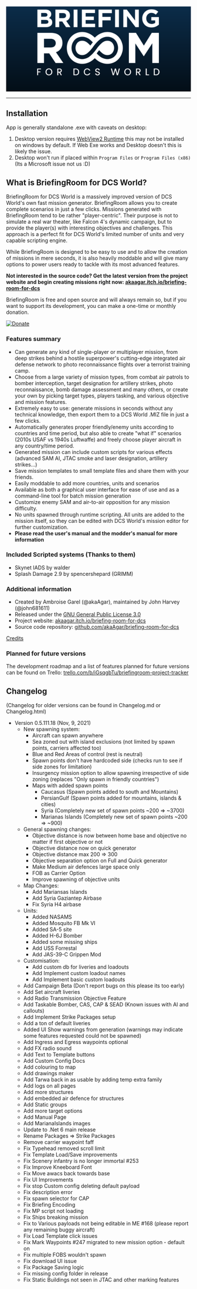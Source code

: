 ![BriefingRoom logo](Media/SplashScreen.png)

----
## Installation
 App is generally standalone .exe with caveats on desktop:
 1. Desktop version requires [WebView2 Runtime](https://go.microsoft.com/fwlink/p/?LinkId=2124703) this may not be installed on windows by default. If Web Exe works and Desktop doesn't this is likely the issue.
 1. Desktop won't run if placed within `Program Files` or `Program Files (x86)` (Its a Microsoft issue not us :D)


## What is BriefingRoom for DCS World?

BriefingRoom for DCS World is a massively improved version of DCS World's own fast mission generator. BriefingRoom allows you to create complete scenarios in just a few clicks. Missions generated with BriefingRoom tend to be rather "player-centric". Their purpose is not to simulate a real war theater, like Falcon 4's dynamic campaign, but to provide the player(s) with interesting objectives and challenges. This approach is a perfect fit for DCS World's limited number of units and very capable scripting engine.

While BriefingRoom is designed to be easy to use and to allow the creation of missions in mere seconds, it is also heavily moddable and will give many options to power users ready to tackle with its most advanced features.

**Not interested in the source code? Get the latest version from the project website and begin creating missions right now: [akaagar.itch.io/briefing-room-for-dcs](https://akaagar.itch.io/briefing-room-for-dcs/)**

BriefingRoom is free and open source and will always remain so, but if you want to support its development, you can make a one-time or monthly donation.

[![Donate](https://www.paypalobjects.com/en_US/i/btn/btn_donate_LG.gif)](https://www.paypal.com/cgi-bin/webscr?cmd=_s-xclick&hosted_button_id=VTLATJ7URMMWY)

### Features summary

* Can generate any kind of single-player or multiplayer mission, from deep strikes behind a hostile superpower's cutting-edge integrated air defense network to photo reconnaissance flights over a terrorist training camp.
* Choose from a large variety of mission types, from combat air patrols to bomber interception, target designation for artillery strikes, photo reconnaissance, bomb damage assessment and many others, or create your own by picking target types, players tasking, and various objective and mission features.
* Extremely easy to use: generate missions in seconds without any technical knowledge, then export them to a DCS World .MIZ file in just a few clicks.
* Automatically generates proper friendly/enemy units according to countries and time period, but also able to create "what if" scenarios (2010s USAF vs 1940s Luftwaffe) and freely choose player aircraft in any country/time period.
* Generated mission can include custom scripts for various effects (advanced SAM AI, JTAC smoke and laser designation, artillery strikes...)
* Save mission templates to small template files and share them with your friends.
* Easily moddable to add more countries, units and scenarios
* Available as both a graphical user interface for ease of use and as a command-line tool for batch mission generation
* Customize enemy SAM and air-to-air opposition for any mission difficulty.
* No units spawned through runtime scripting. All units are added to the mission itself, so they can be edited with DCS World's mission editor for further customization.
* **Please read the user's manual and the modder's manual for more information**

### Included Scripted systems (Thanks to them)

* Skynet IADS by walder
* Splash Damage 2.9 by spencershepard (GRIMM)

### Additional information

* Created by Ambroise Garel (@akaAgar), maintained by John Harvey (@john681611)
* Released under the [GNU General Public License 3.0](https://www.gnu.org/licenses/gpl-3.0.en.html)
* Project website: [akaagar.itch.io/briefing-room-for-dcs](https://akaagar.itch.io/briefing-room-for-dcs/)
* Source code repository: [github.com/akaAgar/briefing-room-for-dcs](https://github.com/akaAgar/briefing-room-for-dcs)

[Credits](Include/Markdown/Manuals/Credits.md)

### Planned for future versions

The development roadmap and a list of features planned for future versions can be found on Trello: [trello.com/b/iGsqgbTu/briefingroom-project-tracker](https://trello.com/b/iGsqgbTu/briefingroom-project-tracker)

## Changelog

(Changelog for older versions can be found in Changelog.md or Changelog.html)

* Version 0.5.111.18 (Nov, 9, 2021)
  * New spawning system:
    * Aircraft can spawn anywhere
    * Sea zoned out with island exclusions (not limited by spawn points, carriers affected too)
    * Blue and Red Areas of control (rest is neutral)
    * Spawn points don't have hardcoded side (checks run to see if side zones for limitation)
    * Insurgency mission option to allow spawning irrespective of side zoning (replaces "Only spawn in friendly countries")
    * Maps with added spawn points
      * Caucasus (Spawn points added to south and Mountains)
      * PersianGulf (Spawn points added for mountains, islands & cities)
      * Syria (Completely new set of spawn points ~200 => ~3700)
      * Marianas Islands (Completely new set of spawn points ~200 => ~900)
  * General spawning changes:
    * Objective distance is now between home base and objective no matter if first objective or not
    * Objective distance now on quick generator
    * Objective distance max 200 => 300
    * Objective separation option on Full and Quick generator
    * Make Medium air defences large space only
    * FOB as Carrier Option
    * Improve spawning of objective units
  * Map Changes:
    * Add Mariansas Islands
    * Add Syria Gaziantep Airbase
    * Fix Syria H4 airbase
  * Units:
    * Added NASAMS
    * Added Mosquito FB Mk VI
    * Added SA-5 site
    * Added H-6J Bomber
    * Added some missing ships
    * Add USS Forrestal
    * Add JAS-39-C Grippen Mod
  * Customisation:
    * Add custom db for liveries and loadouts
    * Add Implement custom loadout names
    * Add Implement basic custom loadouts
  * Add Campaign Beta (Don't report bugs on this please its too early)
  * Add Set aircraft liveries
  * Add Radio Transmission Objective Feature
  * Add Taskable Bomber, CAS, CAP & SEAD (Known issues with AI and callouts)
  * Add Implement Strike Packages setup
  * Add a ton of default liveries
  * Added UI Show warnings from generation (warnings may indicate some features requested could not be spawned)
  * Add Ingress and Egress waypoints optional
  * Add FX radio sound
  * Add Text to Template buttons
  * Add Custom Config Docs
  * Add colouring to map
  * Add drawings maker
  * Add Tarwa back in as usable by adding temp extra family
  * Add logs on all pages
  * Add more structures
  * Add embedded air defence for structures
  * Add Static groups
  * Add more target options
  * Add Manual Page
  * Add MarianaIslands images
  * Update to .Net 6 main release
  * Rename Packages => Strike Packages
  * Remove carrier waypoint faff
  * Fix Typehead removed scroll limit
  * Fix Template Load/Save improvements
  * Fix Scenery infantry is no longer immortal #253
  * Fix Improve Kneeboard Font
  * Fix Move awacs back towards base
  * Fix UI Improvements
  * Fix stop Custom config deleting default payload
  * Fix description error
  * Fix spawn selector for CAP
  * Fix Briefing Encoding
  * Fix MP script not loading
  * Fix Ships breaking mission
  * Fix to Various payloads not being editable in ME #168  (please report any remaining buggy aircraft)
  * Fix Load Template click issues
  * Fix Mark Waypoints #247  migrated to new mission option - default on
  * Fix multiple FOBS wouldn't spawn
  * Fix download UI issue
  * Fix Package Saving logic
  * Fix missing config folder in release
  * Fix Static Buildings not seen in JTAC and other marking features
